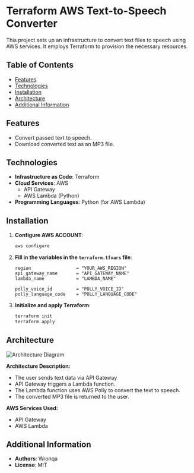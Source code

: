# Terraform AWS Text-to-Speech Converter

This project sets up an infrastructure to convert text files to speech using AWS services. It employs Terraform to provision the necessary resources.

## Table of Contents
- [Features](#features)
- [Technologies](#technologies)
- [Installation](#installation)
- [Architecture](#architecture)
- [Additional Information](#additional-information)

## Features
- Convert passed text to speech.
- Download converted text as an MP3 file.

## Technologies
- **Infrastructure as Code**: Terraform
- **Cloud Services**: AWS
  - API Gateway
  - AWS Lambda (Python)
- **Programming Languages**: Python (for AWS Lambda)

## Installation
1. **Configure AWS ACCOUNT**:
    ```bash
    aws configure
    ```
2. **Fill in the variables in the `terraform.tfvars` file**:
    ```hcl
    region                 = "YOUR_AWS_REGION"
    api_gateway_name       = "API_GATEWAY_NAME"
    lambda_name            = "LAMBDA_NAME"

    polly_voice_id         = "POLLY_VOICE_ID"
    polly_language_code    = "POLLY_LANGUAGE_CODE"
    ```
3. **Initialize and apply Terraform**:
    ```bash
    terraform init
    terraform apply
    ```

## Architecture
![Architecture Diagram](https://i.imgur.com/U2dFxMc.png)

**Architecture Description:**
- The user sends text data via API Gateway
- API Gateway triggers a Lambda function.
- The Lambda function uses AWS Polly to convert the text to speech.
- The converted MP3 file is returned to the user.


**AWS Services Used:**
- API Gateway
- AWS Lambda

## Additional Information
- **Authors**: Wronqa
- **License**: MIT
